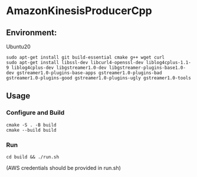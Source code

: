 # AmazonKinesisProducerCpp

## Environment:
Ubuntu20
```
sudo apt-get install git build-essential cmake g++ wget curl
sudo apt-get install libssl-dev libcurl4-openssl-dev liblog4cplus-1.1-9 liblog4cplus-dev libgstreamer1.0-dev libgstreamer-plugins-base1.0-dev gstreamer1.0-plugins-base-apps gstreamer1.0-plugins-bad gstreamer1.0-plugins-good gstreamer1.0-plugins-ugly gstreamer1.0-tools
```


## Usage

### Configure and Build
```
cmake -S . -B build
cmake --build build
```

### Run 
```
cd build && ./run.sh
```
(AWS credentials should be provided in run.sh)
